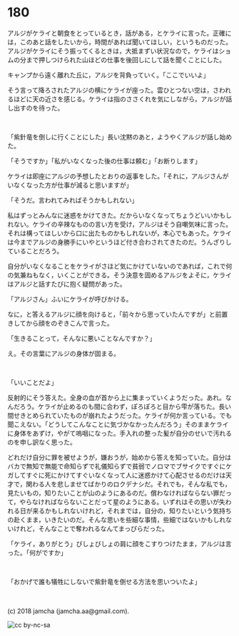 # 180

アルジがケライと朝食をとっているとき，話がある，とケライに言った。正確には，このあと話をしたいから，時間があれば聞いてほしい，というものだった。アルジがケライにそう振ってくるときは，大抵まずい状況なので，ケライはショムの分まで押しつけられた山ほどの仕事を後回しにして話を聞くことにした。  

キャンプから遠く離れた丘に，アルジを背負っていく。「ここでいいよ」  

そう言って降ろされたアルジの横にケライが座った。雲ひとつない空は，さわれるほどに天の近さを感じる。ケライは指のささくれを気にしながら，アルジが話し出すのを待った。  

<br>  

「紫針竜を倒しに行くことにした」長い沈黙のあと，ようやくアルジが話し始めた。  

「そうですか」「私がいなくなった後の仕事は頼む」「お断りします」  

ケライは即座にアルジの予想したとおりの返事をした。「それに，アルジさんがいなくなった方が仕事が減ると思いますが」  

「そうだ。言われてみればそうかもしれない」  

私はずっとみんなに迷惑をかけてきた。だからいなくなってちょうどいいかもしれない。ケライの辛辣なものの言い方を受け，アルジはそう自嘲気味に言った。それは構ってほしいから口に出たものかもしれないが，本心でもあった。ケライは今までアルジの身勝手にいやというほど付き合わされてきたのだ。うんざりしていることだろう。  

自分がいなくなることをケライがさほど気にかけていないのであれば，これで何の気兼ねもなく，いくことができる。そう決意を固めるアルジをよそに，ケライはアルジと話すたびに抱く疑問があった。  

「アルジさん」ふいにケライが呼びかける。  

なに，と答えるアルジに顔を向けると，「前々から思っていたんですが」と前置きしてから顔をのぞきこんで言った。  

「生きることって，そんなに悪いことなんですか？」  

え。その言葉にアルジの身体が固まる。  

<br>  

「いいことだよ」  

反射的にそう答えた。全身の血が首から上に集まっていくようだった。あれ。なんだろう。ケライが止めるのも間に合わず，ぽろぽろと目から雫が落ちた。長い間せきとめられていたものが崩れたようだった。ケライが何か言っている。でも聞こえない。「どうしてこんなことに気づかなかったんだろう」そのままケライに身体をあずけ，やがて嗚咽になった。手入れの整った髪が自分のせいで汚れるのを申し訳なく思った。  

どれだけ自分に罪を被せようが，嫌おうが，始めから答えを知っていた。自分はバカで無知で無能で命知らずで礼儀知らずで貧弱でノロマでブサイクですぐにケガしてすぐに死にかけてすぐいなくなって人に迷惑かけて心配させるのだけは天才で，関わる人を悲しませてばかりのロクデナシだ。それでも，そんな私でも，見たいもの，知りたいことが山のようにあるのだ。償わなければならない罪だって，やらなければならないことだって星のようにある。いずれはその思いが失われる日が来るかもしれないけれど，それまでは，自分の，知りたいという気持ちの赴くまま，いきたいのだ。そんな思いを些細な事情，些細ではないかもしれないけれど，そんなことで奪われるなんてまっぴらだった。  

「ケライ，ありがとう」びしょびしょの肩に顔をこすりつけたまま，アルジは言った。「何がですか」  

<br>  

「おかげで誰も犠牲にしないで紫針竜を倒せる方法を思いついたよ」  

<br>  
<br>  
(c) 2018 jamcha (jamcha.aa@gmail.com).  

![cc by-nc-sa](http://i.creativecommons.org/l/by-nc-sa/4.0/88x31.png)
